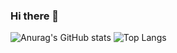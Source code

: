 ### Hi there 👋

![Anurag's GitHub stats](https://github-readme-stats.vercel.app/api?username=LuftigerLuca&show_icons=true&theme=dracula)
![Top Langs](https://github-readme-stats.vercel.app/api/top-langs/?username=LuftigerLuca&layout=compact)




<!--
**LuftigerLuca/LuftigerLuca** is a ✨ _special_ ✨ repository because its `README.md` (this file) appears on your GitHub profile.

Here are some ideas to get you started:

- 🔭 I’m currently working on ...
- 🌱 I’m currently learning ...
- 👯 I’m looking to collaborate on ...
- 🤔 I’m looking for help with ...
- 💬 Ask me about ...
- 📫 How to reach me: ...
- 😄 Pronouns: ...
- ⚡ Fun fact: ...
-->
